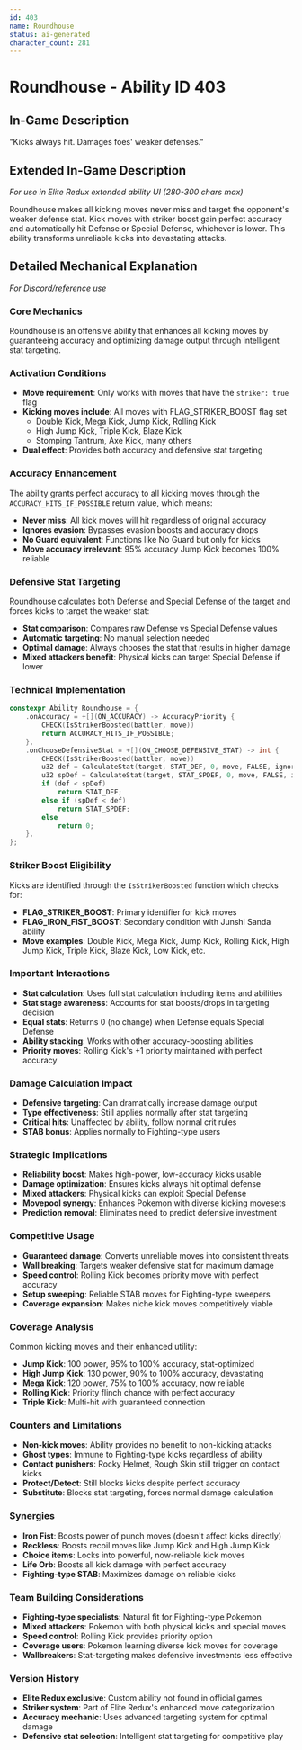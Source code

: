 ```yaml
---
id: 403
name: Roundhouse
status: ai-generated
character_count: 281
---
```


# Roundhouse - Ability ID 403

## In-Game Description
"Kicks always hit. Damages foes' weaker defenses."

## Extended In-Game Description
*For use in Elite Redux extended ability UI (280-300 chars max)*

Roundhouse makes all kicking moves never miss and target the opponent's weaker defense stat. Kick moves with striker boost gain perfect accuracy and automatically hit Defense or Special Defense, whichever is lower. This ability transforms unreliable kicks into devastating attacks.

## Detailed Mechanical Explanation
*For Discord/reference use*

### Core Mechanics
Roundhouse is an offensive ability that enhances all kicking moves by guaranteeing accuracy and optimizing damage output through intelligent stat targeting.

### Activation Conditions
- **Move requirement**: Only works with moves that have the `striker: true` flag
- **Kicking moves include**: All moves with FLAG_STRIKER_BOOST flag set
  - Double Kick, Mega Kick, Jump Kick, Rolling Kick
  - High Jump Kick, Triple Kick, Blaze Kick
  - Stomping Tantrum, Axe Kick, many others
- **Dual effect**: Provides both accuracy and defensive stat targeting

### Accuracy Enhancement
The ability grants perfect accuracy to all kicking moves through the `ACCURACY_HITS_IF_POSSIBLE` return value, which means:
- **Never miss**: All kick moves will hit regardless of original accuracy
- **Ignores evasion**: Bypasses evasion boosts and accuracy drops
- **No Guard equivalent**: Functions like No Guard but only for kicks
- **Move accuracy irrelevant**: 95% accuracy Jump Kick becomes 100% reliable

### Defensive Stat Targeting
Roundhouse calculates both Defense and Special Defense of the target and forces kicks to target the weaker stat:
- **Stat comparison**: Compares raw Defense vs Special Defense values
- **Automatic targeting**: No manual selection needed
- **Optimal damage**: Always chooses the stat that results in higher damage
- **Mixed attackers benefit**: Physical kicks can target Special Defense if lower

### Technical Implementation
```c
constexpr Ability Roundhouse = {
    .onAccuracy = +[](ON_ACCURACY) -> AccuracyPriority {
        CHECK(IsStrikerBoosted(battler, move))
        return ACCURACY_HITS_IF_POSSIBLE;
    },
    .onChooseDefensiveStat = +[](ON_CHOOSE_DEFENSIVE_STAT) -> int {
        CHECK(IsStrikerBoosted(battler, move))
        u32 def = CalculateStat(target, STAT_DEF, 0, move, FALSE, ignoreDefensiveStatBoosts, battlerUnaware, FALSE);
        u32 spDef = CalculateStat(target, STAT_SPDEF, 0, move, FALSE, ignoreDefensiveStatBoosts, battlerUnaware, FALSE);
        if (def < spDef)
            return STAT_DEF;
        else if (spDef < def)
            return STAT_SPDEF;
        else
            return 0;
    },
};
```

### Striker Boost Eligibility
Kicks are identified through the `IsStrikerBoosted` function which checks for:
- **FLAG_STRIKER_BOOST**: Primary identifier for kick moves
- **FLAG_IRON_FIST_BOOST**: Secondary condition with Junshi Sanda ability
- **Move examples**: Double Kick, Mega Kick, Jump Kick, Rolling Kick, High Jump Kick, Triple Kick, Blaze Kick, Low Kick, etc.

### Important Interactions
- **Stat calculation**: Uses full stat calculation including items and abilities
- **Stat stage awareness**: Accounts for stat boosts/drops in targeting decision
- **Equal stats**: Returns 0 (no change) when Defense equals Special Defense
- **Ability stacking**: Works with other accuracy-boosting abilities
- **Priority moves**: Rolling Kick's +1 priority maintained with perfect accuracy

### Damage Calculation Impact
- **Defensive targeting**: Can dramatically increase damage output
- **Type effectiveness**: Still applies normally after stat targeting
- **Critical hits**: Unaffected by ability, follow normal crit rules
- **STAB bonus**: Applies normally to Fighting-type users

### Strategic Implications
- **Reliability boost**: Makes high-power, low-accuracy kicks usable
- **Damage optimization**: Ensures kicks always hit optimal defense
- **Mixed attackers**: Physical kicks can exploit Special Defense
- **Movepool synergy**: Enhances Pokemon with diverse kicking movesets
- **Prediction removal**: Eliminates need to predict defensive investment

### Competitive Usage
- **Guaranteed damage**: Converts unreliable moves into consistent threats
- **Wall breaking**: Targets weaker defensive stat for maximum damage
- **Speed control**: Rolling Kick becomes priority move with perfect accuracy
- **Setup sweeping**: Reliable STAB moves for Fighting-type sweepers
- **Coverage expansion**: Makes niche kick moves competitively viable

### Coverage Analysis
Common kicking moves and their enhanced utility:
- **Jump Kick**: 100 power, 95% to 100% accuracy, stat-optimized
- **High Jump Kick**: 130 power, 90% to 100% accuracy, devastating
- **Mega Kick**: 120 power, 75% to 100% accuracy, now reliable
- **Rolling Kick**: Priority flinch chance with perfect accuracy
- **Triple Kick**: Multi-hit with guaranteed connection

### Counters and Limitations
- **Non-kick moves**: Ability provides no benefit to non-kicking attacks
- **Ghost types**: Immune to Fighting-type kicks regardless of ability
- **Contact punishers**: Rocky Helmet, Rough Skin still trigger on contact kicks
- **Protect/Detect**: Still blocks kicks despite perfect accuracy
- **Substitute**: Blocks stat targeting, forces normal damage calculation

### Synergies
- **Iron Fist**: Boosts power of punch moves (doesn't affect kicks directly)
- **Reckless**: Boosts recoil moves like Jump Kick and High Jump Kick
- **Choice items**: Locks into powerful, now-reliable kick moves
- **Life Orb**: Boosts all kick damage with perfect accuracy
- **Fighting-type STAB**: Maximizes damage on reliable kicks

### Team Building Considerations
- **Fighting-type specialists**: Natural fit for Fighting-type Pokemon
- **Mixed attackers**: Pokemon with both physical kicks and special moves
- **Speed control**: Rolling Kick provides priority option
- **Coverage users**: Pokemon learning diverse kick moves for coverage
- **Wallbreakers**: Stat-targeting makes defensive investments less effective

### Version History
- **Elite Redux exclusive**: Custom ability not found in official games
- **Striker system**: Part of Elite Redux's enhanced move categorization
- **Accuracy mechanic**: Uses advanced targeting system for optimal damage
- **Defensive stat selection**: Intelligent stat targeting for competitive play